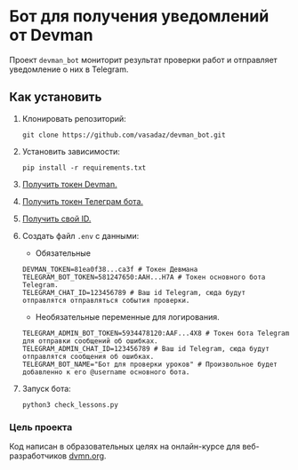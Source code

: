 # Бот для получения уведомлений от Devman
 
Проект `devman_bot` мониторит результат проверки работ и отправляет уведомление 
о них в Telegram.


## Как установить

1. Клонировать репозиторий:
    ```shell
    git clone https://github.com/vasadaz/devman_bot.git
    ```

2. Установить зависимости:
    ```shell
    pip install -r requirements.txt
    ```

3. [Получить токен Devman.](https://dvmn.org/api/docs/)

5. [Получить токен Телеграм бота.](https://telegram.me/BotFather)

6. [Получить свой ID.](https://t.me/userinfobot)

6. Создать файл `.env` с данными:
    - Обязательные
    ```dotenv
    DEVMAN_TOKEN=81ea0f38...ca3f # Токен Девмана
    TELEGRAM_BOT_TOKEN=581247650:AAH...H7A # Токен основного бота Telegram.
    TELEGRAM_CHAT_ID=123456789 # Ваш id Telegram, сюда будут отправлятся отправляться события проверки.
    ```
   
    - Необязательные переменные для логирования.
    ```dotenv
    TELEGRAM_ADMIN_BOT_TOKEN=5934478120:AAF...4X8 # Токен бота Telegram для отправки сообщений об ошибках.
    TELEGRAM_ADMIN_CHAT_ID=123456789 # Ваш id Telegram, сюда будут отправлятся сообщения об ошибках.
    TELEGRAM_BOT_NAME="Бот для проверки уроков" # Произвольное будет добавленно к его @username основного бота.
    ```

7. Запуск бота:
    
    ```shell
    python3 check_lessons.py
    ```

### Цель проекта

Код написан в образовательных целях на онлайн-курсе для веб-разработчиков [dvmn.org](https://dvmn.org/).
